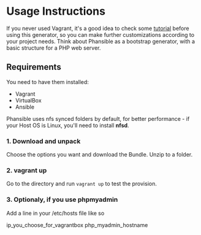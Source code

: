 # Usage Instructions

If you never used Vagrant, it's a good idea to check some [tutorial](http://www.erikaheidi.com/vagrant/) before using this generator, so you can make further customizations according to your project needs.
Think about Phansible as a bootstrap generator, with a basic structure for a PHP web server.

## Requirements

You need to have them installed:

- Vagrant
- VirtualBox
- Ansible

Phansible uses nfs synced folders by default, for better performance - if your Host OS is Linux, you'll need to install **nfsd**.

### 1. Download and unpack
Choose the options you want and download the Bundle. Unzip to a folder.

### 2. vagrant up
Go to the directory and run `vagrant up` to test the provision.

### 3. Optionaly, if you use phpmyadmin
Add a line in your /etc/hosts file like so

ip\_you\_choose\_for\_vagrantbox php\_myadmin\_hostname